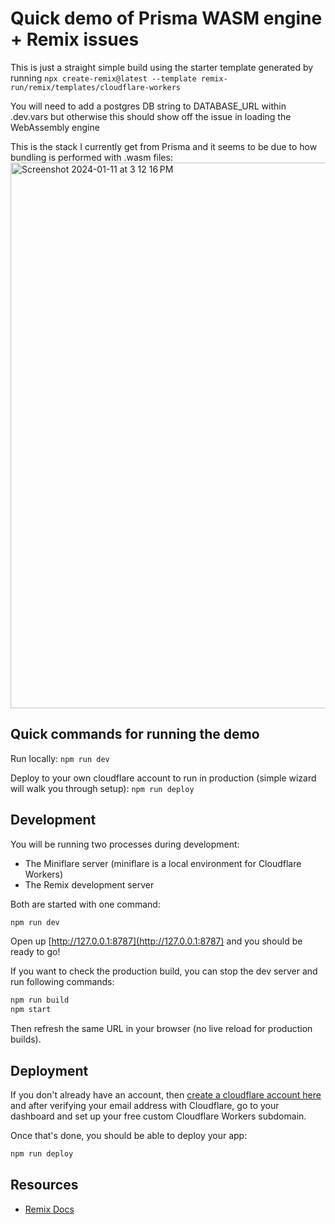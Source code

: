 # Quick demo of Prisma WASM engine + Remix issues

This is just a straight simple build using the starter template generated by running `npx create-remix@latest --template remix-run/remix/templates/cloudflare-workers`

You will need to add a postgres DB string to DATABASE_URL within .dev.vars but otherwise this should show off the issue in loading the WebAssembly engine

This is the stack I currently get from Prisma and it seems to be due to how bundling is performed with .wasm files:
<img width="873" alt="Screenshot 2024-01-11 at 3 12 16 PM" src="https://github.com/craigsc/prisma-remix-cloudflare-demo/assets/236858/dfc1fa38-fb66-4e19-be20-16697ff7470a">


## Quick commands for running the demo
Run locally: `npm run dev`

Deploy to your own cloudflare account to run in production (simple wizard will walk you through setup): `npm run deploy`

## Development

You will be running two processes during development:

- The Miniflare server (miniflare is a local environment for Cloudflare Workers)
- The Remix development server

Both are started with one command:

```sh
npm run dev
```

Open up [http://127.0.0.1:8787](http://127.0.0.1:8787) and you should be ready to go!

If you want to check the production build, you can stop the dev server and run following commands:

```sh
npm run build
npm start
```

Then refresh the same URL in your browser (no live reload for production builds).

## Deployment

If you don't already have an account, then [create a cloudflare account here](https://dash.cloudflare.com/sign-up) and after verifying your email address with Cloudflare, go to your dashboard and set up your free custom Cloudflare Workers subdomain.

Once that's done, you should be able to deploy your app:

```sh
npm run deploy
```

## Resources
- [Remix Docs](https://remix.run/docs)
